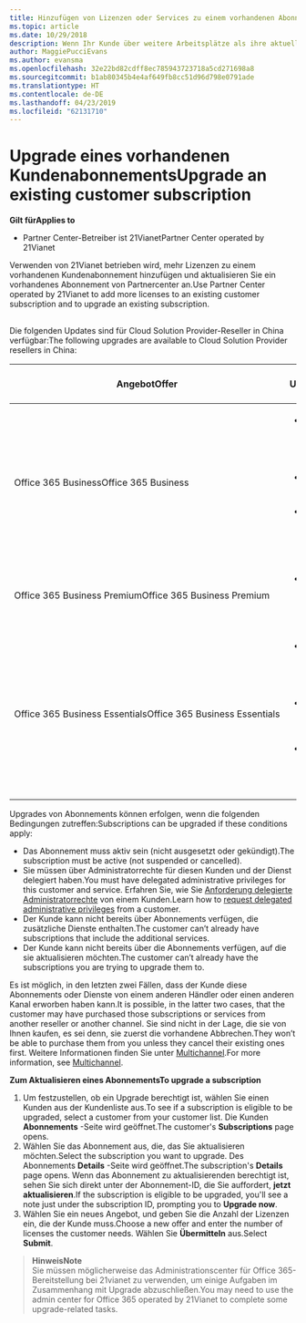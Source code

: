 ```yaml
---
title: Hinzufügen von Lizenzen oder Services zu einem vorhandenen Abonnement (Partner Center im Betrieb über 21Vianet)
ms.topic: article
ms.date: 10/29/2018
description: Wenn Ihr Kunde über weitere Arbeitsplätze als ihre aktuelle angegebene Abonnement oder eine andere Version mit zusätzlichen Diensten benötigt, möglicherweise Sie das Abonnement zu aktualisieren.
author: MaggiePucciEvans
ms.author: evansma
ms.openlocfilehash: 32e22bd82cdff8ec785943723718a5cd271698a8
ms.sourcegitcommit: b1ab80345b4e4af649fb8cc51d96d798e0791ade
ms.translationtype: HT
ms.contentlocale: de-DE
ms.lasthandoff: 04/23/2019
ms.locfileid: "62131710"
---
```

# <a name="upgrade-an-existing-customer-subscription"></a><span data-ttu-id="4a051-103">Upgrade eines vorhandenen Kundenabonnements</span><span class="sxs-lookup"><span data-stu-id="4a051-103">Upgrade an existing customer subscription</span></span>

<span data-ttu-id="4a051-104">**Gilt für**</span><span class="sxs-lookup"><span data-stu-id="4a051-104">**Applies to**</span></span>

-   <span data-ttu-id="4a051-105">Partner Center-Betreiber ist 21Vianet</span><span class="sxs-lookup"><span data-stu-id="4a051-105">Partner Center operated by 21Vianet</span></span>

<span data-ttu-id="4a051-106">Verwenden von 21Vianet betrieben wird, mehr Lizenzen zu einem vorhandenen Kundenabonnement hinzufügen und aktualisieren Sie ein vorhandenes Abonnement von Partnercenter an.</span><span class="sxs-lookup"><span data-stu-id="4a051-106">Use Partner Center operated by 21Vianet to add more licenses to an existing customer subscription and to upgrade an existing subscription.</span></span> 

## <a href="" id="upgradesubscription"></a>

<span data-ttu-id="4a051-107">Die folgenden Updates sind für Cloud Solution Provider-Reseller in China verfügbar:</span><span class="sxs-lookup"><span data-stu-id="4a051-107">The following upgrades are available to Cloud Solution Provider resellers in China:</span></span>

<table>
<colgroup>
<col width="50%" />
<col width="50%" />
</colgroup>
<thead>
<tr class="header">
<th><span data-ttu-id="4a051-108">Angebot</span><span class="sxs-lookup"><span data-stu-id="4a051-108">Offer</span></span></th>
<th><span data-ttu-id="4a051-109">Mögliche Upgrades</span><span class="sxs-lookup"><span data-stu-id="4a051-109">Possible upgrades</span></span></th>
</tr>
</thead>
<tbody>
<tr class="odd">
<td><span data-ttu-id="4a051-110">Office 365 Business</span><span class="sxs-lookup"><span data-stu-id="4a051-110">Office 365 Business</span></span></td>
<td><ul>
<li><span data-ttu-id="4a051-111">Office 365 Business Premium¹</span><span class="sxs-lookup"><span data-stu-id="4a051-111">Office 365 Business Premium¹</span></span></li>
<li><span data-ttu-id="4a051-112">Office 365 ProPlus</span><span class="sxs-lookup"><span data-stu-id="4a051-112">Office 365 ProPlus</span></span></li>
<li><span data-ttu-id="4a051-113">Office 365 Enterprise E3</span><span class="sxs-lookup"><span data-stu-id="4a051-113">Office 365 Enterprise E3</span></span></li>

</ul></td>
</tr>
<tr class="even">
<td><span data-ttu-id="4a051-114">Office 365 Business Premium</span><span class="sxs-lookup"><span data-stu-id="4a051-114">Office 365 Business Premium</span></span></td>
<td><ul>
<li><span data-ttu-id="4a051-115">Office 365 Enterprise E3</span><span class="sxs-lookup"><span data-stu-id="4a051-115">Office 365 Enterprise E3</span></span></li>

</ul></td>
</tr>
<tr class="odd">
<td><span data-ttu-id="4a051-116">Office 365 Business Essentials</span><span class="sxs-lookup"><span data-stu-id="4a051-116">Office 365 Business Essentials</span></span></td>
<td><ul>
<li><span data-ttu-id="4a051-117">Office 365 Business Premium¹</span><span class="sxs-lookup"><span data-stu-id="4a051-117">Office 365 Business Premium¹</span></span></li>
<li><span data-ttu-id="4a051-118">Office 365 Enterprise E1</span><span class="sxs-lookup"><span data-stu-id="4a051-118">Office 365 Enterprise E1</span></span></li>
<li><span data-ttu-id="4a051-119">Office 365 Enterprise E3</span><span class="sxs-lookup"><span data-stu-id="4a051-119">Office 365 Enterprise E3</span></span></li>

</ul></td>
</tr>
</tbody>
</table>


<span data-ttu-id="4a051-120">Upgrades von Abonnements können erfolgen, wenn die folgenden Bedingungen zutreffen:</span><span class="sxs-lookup"><span data-stu-id="4a051-120">Subscriptions can be upgraded if these conditions apply:</span></span>

-   <span data-ttu-id="4a051-121">Das Abonnement muss aktiv sein (nicht ausgesetzt oder gekündigt).</span><span class="sxs-lookup"><span data-stu-id="4a051-121">The subscription must be active (not suspended or cancelled).</span></span>
-   <span data-ttu-id="4a051-122">Sie müssen über Administratorrechte für diesen Kunden und der Dienst delegiert haben.</span><span class="sxs-lookup"><span data-stu-id="4a051-122">You must have delegated administrative privileges for this customer and service.</span></span> <span data-ttu-id="4a051-123">Erfahren Sie, wie Sie [Anforderung delegierte Administratorrechte](request-a-relationship-with-a-customer.md) von einem Kunden.</span><span class="sxs-lookup"><span data-stu-id="4a051-123">Learn how to [request delegated administrative privileges](request-a-relationship-with-a-customer.md) from a customer.</span></span>
-   <span data-ttu-id="4a051-124">Der Kunde kann nicht bereits über Abonnements verfügen, die zusätzliche Dienste enthalten.</span><span class="sxs-lookup"><span data-stu-id="4a051-124">The customer can’t already have subscriptions that include the additional services.</span></span>
-   <span data-ttu-id="4a051-125">Der Kunde kann nicht bereits über die Abonnements verfügen, auf die sie aktualisieren möchten.</span><span class="sxs-lookup"><span data-stu-id="4a051-125">The customer can’t already have the subscriptions you are trying to upgrade them to.</span></span>

<span data-ttu-id="4a051-126">Es ist möglich, in den letzten zwei Fällen, dass der Kunde diese Abonnements oder Dienste von einem anderen Händler oder einen anderen Kanal erworben haben kann.</span><span class="sxs-lookup"><span data-stu-id="4a051-126">It is possible, in the latter two cases, that the customer may have purchased those subscriptions or services from another reseller or another channel.</span></span> <span data-ttu-id="4a051-127">Sie sind nicht in der Lage, die sie von Ihnen kaufen, es sei denn, sie zuerst die vorhandene Abbrechen.</span><span class="sxs-lookup"><span data-stu-id="4a051-127">They won’t be able to purchase them from you unless they cancel their existing ones first.</span></span> <span data-ttu-id="4a051-128">Weitere Informationen finden Sie unter [Multichannel](multichannel.md).</span><span class="sxs-lookup"><span data-stu-id="4a051-128">For more information, see [Multichannel](multichannel.md).</span></span>

<span data-ttu-id="4a051-129">**Zum Aktualisieren eines Abonnements**</span><span class="sxs-lookup"><span data-stu-id="4a051-129">**To upgrade a subscription**</span></span>

1.  <span data-ttu-id="4a051-130">Um festzustellen, ob ein Upgrade berechtigt ist, wählen Sie einen Kunden aus der Kundenliste aus.</span><span class="sxs-lookup"><span data-stu-id="4a051-130">To see if a subscription is eligible to be upgraded, select a customer from your customer list.</span></span> <span data-ttu-id="4a051-131">Die Kunden **Abonnements** -Seite wird geöffnet.</span><span class="sxs-lookup"><span data-stu-id="4a051-131">The customer's **Subscriptions** page opens.</span></span>
2.  <span data-ttu-id="4a051-132">Wählen Sie das Abonnement aus, die, das Sie aktualisieren möchten.</span><span class="sxs-lookup"><span data-stu-id="4a051-132">Select the subscription you want to upgrade.</span></span> <span data-ttu-id="4a051-133">Des Abonnements **Details** -Seite wird geöffnet.</span><span class="sxs-lookup"><span data-stu-id="4a051-133">The subscription's **Details** page opens.</span></span> <span data-ttu-id="4a051-134">Wenn das Abonnement zu aktualisierenden berechtigt ist, sehen Sie sich direkt unter der Abonnement-ID, die Sie auffordert, **jetzt aktualisieren**.</span><span class="sxs-lookup"><span data-stu-id="4a051-134">If the subscription is eligible to be upgraded, you'll see a note just under the subscription ID, prompting you to **Upgrade now**.</span></span>
3.  <span data-ttu-id="4a051-135">Wählen Sie ein neues Angebot, und geben Sie die Anzahl der Lizenzen ein, die der Kunde muss.</span><span class="sxs-lookup"><span data-stu-id="4a051-135">Choose a new offer and enter the number of licenses the customer needs.</span></span> <span data-ttu-id="4a051-136">Wählen Sie **Übermitteln** aus.</span><span class="sxs-lookup"><span data-stu-id="4a051-136">Select **Submit**.</span></span>

><span data-ttu-id="4a051-137">**Hinweis**</span><span class="sxs-lookup"><span data-stu-id="4a051-137">**Note**</span></span><br><span data-ttu-id="4a051-138">Sie müssen möglicherweise das Administrationscenter für Office 365-Bereitstellung bei 21vianet zu verwenden, um einige Aufgaben im Zusammenhang mit Upgrade abzuschließen.</span><span class="sxs-lookup"><span data-stu-id="4a051-138">You may need to use the admin center for Office 365 operated by 21Vianet to complete some upgrade-related tasks.</span></span>
